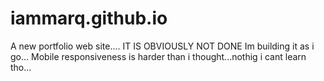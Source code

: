 # iammarq.github.io
A new portfolio web site....
IT IS OBVIOUSLY NOT DONE
Im building it as i go...
Mobile responsiveness is harder than i thought...nothig i cant learn tho...
